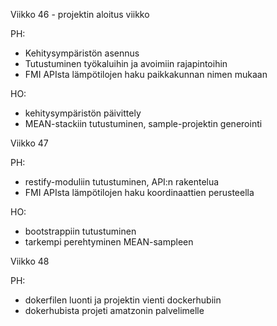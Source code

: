 Viikko 46 - projektin aloitus viikko

PH:
- Kehitysympäristön asennus
- Tutustuminen työkaluihin ja avoimiin rajapintoihin
- FMI APIsta lämpötilojen haku paikkakunnan nimen mukaan

HO:
- kehitysympäristön päivittely
- MEAN-stackiin tutustuminen, sample-projektin generointi

Viikko 47

PH:
- restify-moduliin tutustuminen, API:n rakentelua
- FMI APIsta lämpötilojen haku koordinaattien perusteella

HO:
- bootstrappiin tutustuminen
- tarkempi perehtyminen MEAN-sampleen


Viikko 48

PH:
- dokerfilen luonti ja projektin vienti dockerhubiin
- dokerhubista projeti amatzonin palvelimelle
